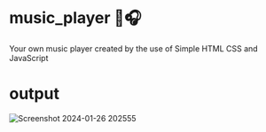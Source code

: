 # music_player 🎵🎧
Your own music player created by the use of Simple HTML CSS and JavaScript

# output
![Screenshot 2024-01-26 202555](https://github.com/ersumitkumargarsa/music_player/assets/95330561/6bd6c8e0-8eb8-4900-ad6b-582c56f92e41)


